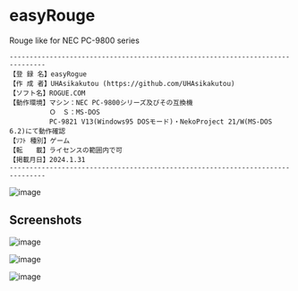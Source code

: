 # easyRouge

Rouge like for NEC PC-9800 series

```
-------------------------------------------------------------------------------
【登 録 名】easyRogue
【作 成 者】UHAsikakutou (https://github.com/UHAsikakutou)
【ソフト名】ROGUE.COM
【動作環境】マシン：NEC PC-9800シリーズ及びその互換機
　　　　　　Ｏ　Ｓ：MS-DOS
　　　　　　PC-9821 V13(Windows95 DOSモード)・NekoProject 21/W(MS-DOS 6.2)にて動作確認
【ｿﾌﾄ 種別】ゲーム
【転　　載】ライセンスの範囲内で可
【掲載月日】2024.1.31
-------------------------------------------------------------------------------
```


![image](https://github.com/UHAsikakutou/easyRogue/assets/91722200/6687a734-8f34-4811-825f-fc2ac233ca9e)

## Screenshots

![image](https://github.com/UHAsikakutou/easyRogue/assets/91722200/3b086f67-995b-40b7-abeb-44c0b115484b)

![image](https://github.com/UHAsikakutou/easyRogue/assets/91722200/1dbe0842-2fcf-4d48-82ca-1b89e245c7c9)

![image](https://github.com/UHAsikakutou/easyRogue/assets/91722200/1c69cc51-7756-41ff-a504-bd1b8004bc00)


